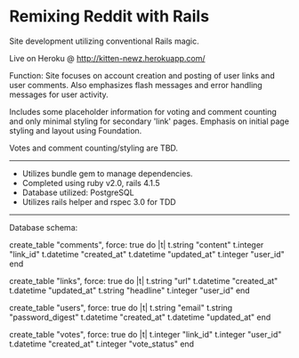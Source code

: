 
Remixing Reddit with Rails
====================================
Site development utilizing conventional Rails magic. 

Live on Heroku @ http://kitten-newz.herokuapp.com/

Function: 
Site focuses on account creation and posting of user links and user comments. Also emphasizes flash messages and error handling messages for user activity.

Includes some placeholder information for voting and comment counting and only minimal styling for secondary 'link' pages. Emphasis on initial page styling and layout using Foundation. 

Votes and comment counting/styling are TBD.

---

* Utilizes bundle gem to manage dependencies.
* Completed using ruby v2.0, rails 4.1.5
* Database utilized: PostgreSQL
* Utilizes rails helper and rspec 3.0 for TDD

---
Database schema: 

  create_table "comments", force: true do |t|
    t.string   "content"
    t.integer  "link_id"
    t.datetime "created_at"
    t.datetime "updated_at"
    t.integer  "user_id"
  end

  create_table "links", force: true do |t|
    t.string   "url"
    t.datetime "created_at"
    t.datetime "updated_at"
    t.string   "headline"
    t.integer  "user_id"
  end

  create_table "users", force: true do |t|
    t.string   "email"
    t.string   "password_digest"
    t.datetime "created_at"
    t.datetime "updated_at"
  end

  create_table "votes", force: true do |t|
    t.integer  "link_id"
    t.integer  "user_id"
    t.datetime "created_at"
    t.integer  "vote_status"
  end
